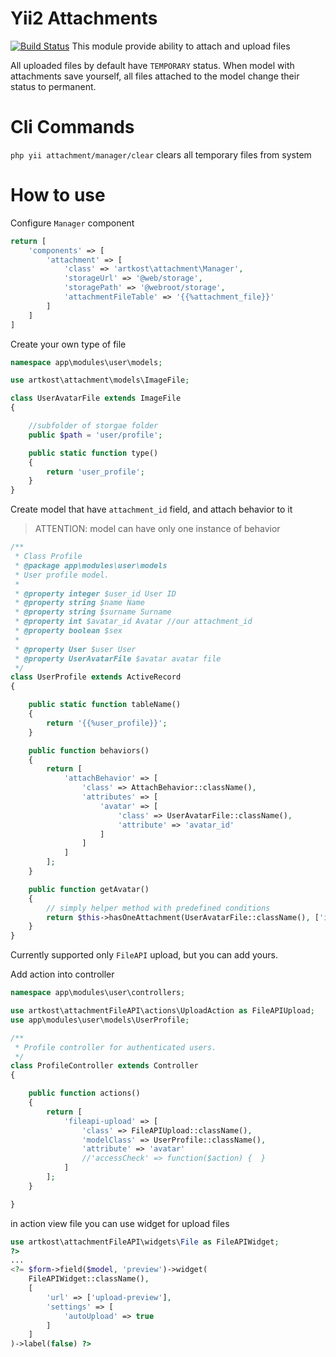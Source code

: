 # Yii2 Attachments
[![Build Status](https://travis-ci.org/artkost/yii2-attachment.svg?branch=develop)](https://travis-ci.org/artkost/yii2-attachment)
This module provide ability to attach and upload files

All uploaded files by default have  `TEMPORARY` status.
When model with attachments save yourself, all files attached to the model change their status to permanent.


# Cli Commands

`php yii attachment/manager/clear` clears all temporary files from system

# How to use

Configure `Manager` component

```php
return [
    'components' => [
        'attachment' => [
            'class' => 'artkost\attachment\Manager',
            'storageUrl' => '@web/storage',
            'storagePath' => '@webroot/storage',
            'attachmentFileTable' => '{{%attachment_file}}'
        ]
    ]
]
```

Create your own type of file
```php 
namespace app\modules\user\models;

use artkost\attachment\models\ImageFile;

class UserAvatarFile extends ImageFile
{

    //subfolder of storgae folder
    public $path = 'user/profile';

    public static function type()
    {
        return 'user_profile';
    }
}

```

Create model that have `attachment_id` field, and attach behavior to it
> ATTENTION: model can have only one instance of behavior

```php
/**
 * Class Profile
 * @package app\modules\user\models
 * User profile model.
 *
 * @property integer $user_id User ID
 * @property string $name Name
 * @property string $surname Surname
 * @property int $avatar_id Avatar //our attachment_id
 * @property boolean $sex
 *
 * @property User $user User
 * @property UserAvatarFile $avatar avatar file
 */
class UserProfile extends ActiveRecord
{

    public static function tableName()
    {
        return '{{%user_profile}}';
    }

    public function behaviors()
    {
        return [
            'attachBehavior' => [
                'class' => AttachBehavior::className(),
                'attributes' => [
                    'avatar' => [
                        'class' => UserAvatarFile::className(),
                        'attribute' => 'avatar_id'
                    ]
                ]
            ]
        ];
    }

    public function getAvatar()
    {
        // simply helper method with predefined conditions
        return $this->hasOneAttachment(UserAvatarFile::className(), ['id' => 'avatar_id']);
    }
}
```

Currently supported only `FileAPI` upload, but you can add yours.

Add action into controller
```php
namespace app\modules\user\controllers;

use artkost\attachmentFileAPI\actions\UploadAction as FileAPIUpload;
use app\modules\user\models\UserProfile;

/**
 * Profile controller for authenticated users.
 */
class ProfileController extends Controller
{

    public function actions()
    {
        return [
            'fileapi-upload' => [
                'class' => FileAPIUpload::className(),
                'modelClass' => UserProfile::className(),
                'attribute' => 'avatar'
                //'accessCheck' => function($action) {  }
            ]
        ];
    }

}
```

in action view file you can use widget for upload files

```php
use artkost\attachmentFileAPI\widgets\File as FileAPIWidget;
?>
...
<?= $form->field($model, 'preview')->widget(
    FileAPIWidget::className(),
    [
        'url' => ['upload-preview'],
        'settings' => [
            'autoUpload' => true
        ]
    ]
)->label(false) ?>
```
